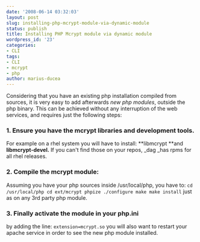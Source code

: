 ```yaml
---
date: '2008-06-14 03:32:03'
layout: post
slug: installing-php-mcrypt-module-via-dynamic-module
status: publish
title: Installing PHP Mcrypt module via dynamic module
wordpress_id: '23'
categories:
- CLI
tags:
- CLI
- mcrypt
- php
author: marius-ducea
---
```


Considering that you have an existing php installation compiled from sources, it is very easy to add afterwards _new php modules_, outside the php binary. This can be achieved without any interruption of the web services, and requires just the following steps:


### 1. Ensure you have the mcrypt libraries and development tools.


For example on a rhel system you will have to install: **libmcrypt **and **libmcrypt-devel.** If you can't find those on your repos, _dag _has rpms for all rhel releases.


### 2. Compile the mcrypt module:


Assuming you have your php sources inside /usr/local/php, you have to:
`cd /usr/local/php
cd ext/mcrypt
phpize
./configure
make
make install`
just as on any 3rd party php module.


### 3. Finally activate the module in your php.ini


by adding the line:
`extension=mcrypt.so`
you will also want to restart your apache service in order to see the new php module installed.
